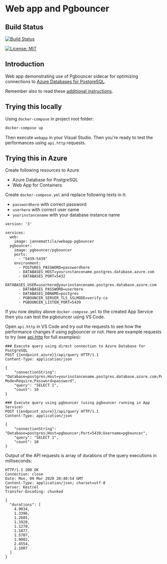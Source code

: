 # Web app and Pgbouncer

## Build Status

[![Build Status](https://dev.azure.com/jannemattila/jannemattila/_apis/build/status/JanneMattila.328-webapp-pgbouncer?branchName=master)](https://dev.azure.com/jannemattila/jannemattila/_build/latest?definitionId=48&branchName=master)

[![License: MIT](https://img.shields.io/badge/License-MIT-yellow.svg)](https://opensource.org/licenses/MIT)

## Introduction

Web app demonstrating use of Pgbouncer sidecar
for optimizing connections to [Azure Databases for PostgreSQL](https://github.com/JanneMattila/some-questions-and-some-answers/blob/master/q%26a/azure_database_for_postgresql.md#azure-databases-for-postgresql).

Remember also to read these [additional instructions](https://github.com/JanneMattila/some-questions-and-some-answers/blob/master/q%26a/azure_database_for_postgresql.md).

## Trying this locally

Using `docker-compose` in project root folder:

```bash
docker-compose up
```

Then execute `webapp` in your Visual Studio. Then
you're ready to test the performances using `api.http`
requests.

## Trying this in Azure

Create following resources to Azure

- Azure Database for PostgreSQL
- Web App for Containers

Create `docker-compose.yml` and replace following
texts in it:

- `passwordhere` with correct password
- `userhere` with correct user name
- `yourinstancename` with your database instance name

```docker-compose
version: '3'

services:
  web:
    image: jannemattila/webapp-pgbouncer
  pgbouncer:
    image: pgbouncer/pgbouncer
    ports:
      - "5439:5439"
    environment:
      - POSTGRES_PASSWORD=passwordhere
      - DATABASES_HOST=yourinstancename.postgres.database.azure.com
      - DATABASES_PORT=5432
      - DATABASES_USER=userhere@yourinstancename.postgres.database.azure.com
      - DATABASES_PASSWORD=userhere
      - DATABASES_DBNAME=postgres
      - PGBOUNCER_SERVER_TLS_SSLMODE=verify-ca
      - PGBOUNCER_LISTEN_PORT=5439
```

If you now deploy above `docker-compose.yml` to
the created App Service then you can test the pgbouncer using
VS Code.

Open `api.http` in VS Code and try out the requests to
see how the performance changes if using pgbouncer or not.
Here are example requests to try (see [api.http](api.http) for
full examples):

```http
### Execute query using direct connection to Azure Database for PostgreSQL
POST {{endpoint_azure}}/api/query HTTP/1.1
Content-Type: application/json

{
    "connectionString": "Database=postgres;Host=yourinstancename.postgres.database.azure.com;Port=5432;Username=postgres@yourinstancename.postgres.database.azure.com;Ssl Mode=Require;Password=password",
    "query": "SELECT 1",
    "count": 10
}

### Execute query using pgbouncer (using pgbouncer running in App Service)
POST {{endpoint_azure}}/api/query HTTP/1.1
Content-Type: application/json

{
    "connectionString": "Database=postgres;Host=pgbouncer;Port=5439;Username=pgbouncer",
    "query": "SELECT 1",
    "count": 10
}
```

Output of the API requests is array of durations
of the query executions in milliseconds:

```http
HTTP/1.1 200 OK
Connection: close
Date: Mon, 09 Mar 2020 20:40:54 GMT
Content-Type: application/json; charset=utf-8
Server: Kestrel
Transfer-Encoding: chunked

{
  "durations": [
    4.9034,
    1.3396,
    1.2685,
    1.1928,
    1.1278,
    1.1877,
    1.5707,
    1.9082,
    2.4554,
    2.1007
  ]
}
```
